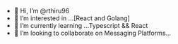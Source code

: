 - 👋 Hi, I’m @rthiru96
- 👀 I’m interested in ...[React and Golang]
- 🌱 I’m currently learning ...Typescript && React
- 💞️ I’m looking to collaborate on Messaging Platforms...


<!---
rthiru96/rthiru96 is a ✨ special ✨ repository because its `README.md` (this file) appears on your GitHub profile.
You can click the Preview link to take a look at your changes.
--->
